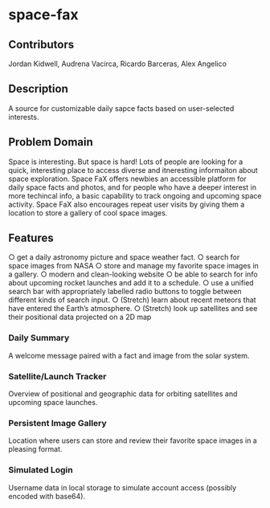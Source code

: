 # space-fax

## Contributors

Jordan Kidwell, Audrena Vacirca, Ricardo Barceras, Alex Angelico

## Description

A source for customizable daily sapce facts based on user-selected interests.

## Problem Domain

Space is interesting. But space is hard! Lots of people are looking for a quick, interesting place to access diverse and itneresting informaiton about space exploration. Space FaX offers newbies an accessible platform for daily space facts and photos, and for people who have a deeper interest in more techincal info, a basic capability to track ongoing and upcoming space activity. Space FaX also encourages repeat user visits by giving them a location to store a gallery of cool space images.

## Features

○ get a daily astronomy picture and space weather fact.
○ search for space images from NASA
○ store and manage my favorite space images in a gallery.
○ modern and clean-looking website
○ be able to search for info about upcoming rocket launches and add it to a schedule.
○ use a unified search bar with appropriately labelled radio buttons to toggle between
different kinds of search input.
○ (Stretch) learn about recent meteors that have entered the Earth’s atmosphere.
○ (Stretch) look up satellites and see their positional data projected on a 2D map

### Daily Summary

A welcome message paired with a fact and image from the solar system.

### Satellite/Launch Tracker

Overview of positional and geographic data for orbiting satellites and upcoming space launches.

### Persistent Image Gallery

Location where users can store and review their favorite space images in a pleasing format.

### Simulated Login

Username data in local storage to simulate account access (possibly encoded with base64).
